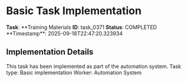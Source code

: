# Basic Task Implementation

**Task**: **Training Materials
**ID**: task_0371
**Status**: COMPLETED
**Timestamp\*\*: 2025-09-18T22:47:20.323934

## Implementation Details

This task has been implemented as part of the automation system.
Task type: Basic implementation
Worker: Automation System
